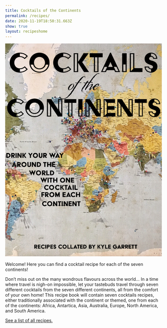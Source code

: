 ```yaml
---
title: Cocktails of the Continents
permalink: /recipes/
date: 2020-11-19T18:50:31.663Z
show: true
layout: recipeshome
---
```

![Cover of the book: Cocktails of the Continents.](../uploads/18069890_cover.jpg)

Welcome! Here you can find a cocktail recipe for each of the seven continents! 

Don’t miss out on the many wondrous flavours across the world… In a time where travel is nigh-on impossible, let your tastebuds travel through seven different cocktails from the seven different continents, all from the comfort of your own home! This recipe book will contain seven cocktails recipes, either traditionally associated with the continent or themed, one from each of the continents: Africa, Antartica, Asia, Australia, Europe, North America, and South America.

[See a list of all recipes.](https://lookitskyle.netlify.app/allrecipes)